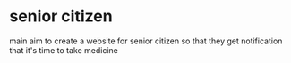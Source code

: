# senior citizen
 main aim to create a website for senior citizen so that they get notification that it's time to take medicine
